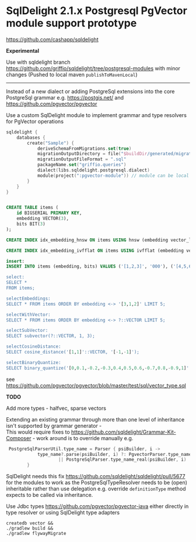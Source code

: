 # SqlDelight 2.1.x Postgresql PgVector module support prototype 

https://github.com/cashapp/sqldelight

**Experimental**

Use with sqldelight branch https://github.com/griffio/sqldelight/tree/postgresql-modules with minor changes (Pushed to local maven `publishToMavenLocal`)

---

Instead of a new dialect or adding PostgreSql extensions into the core PostgreSql grammar e.g. https://postgis.net/ and https://github.com/pgvector/pgvector

Use a custom SqlDelight module to implement grammar and type resolvers for PgVector operations

```kotlin
sqldelight {
    databases {
        create("Sample") {
            deriveSchemaFromMigrations.set(true)
            migrationOutputDirectory = file("$buildDir/generated/migrations")
            migrationOutputFileFormat = ".sql"
            packageName.set("griffio.queries")
            dialect(libs.sqldelight.postgresql.dialect)
            module(project(":pgvector-module")) // module can be local project or external dependency
        }
    }
}
```

```sql

CREATE TABLE items (
    id BIGSERIAL PRIMARY KEY,
    embedding VECTOR(3),
    bits BIT(3)
);

CREATE INDEX idx_embedding_hnsw ON items USING hnsw (embedding vector_l2_ops);

CREATE INDEX idx_embedding_ivfflat ON items USING ivfflat (embedding vector_l2_ops) WITH (lists = 100);

insert:
INSERT INTO items (embedding, bits) VALUES ('[1,2,3]', '000'), ('[4,5,6], '111');

select:
SELECT *
FROM items;

selectEmbeddings:
SELECT * FROM items ORDER BY embedding <-> '[3,1,2]' LIMIT 5;

selectWithVector:
SELECT * FROM items ORDER BY embedding <-> ?::VECTOR LIMIT 5;

selectSubVector:
SELECT subvector(?::VECTOR, 1, 3);

selectCosineDistance:
SELECT cosine_distance('[1,1]'::VECTOR, '[-1,-1]');

selectBinaryQuantize:
SELECT binary_quantize('[0,0.1,-0.2,-0.3,0.4,0.5,0.6,-0.7,0.8,-0.9,1]'::VECTOR);
```

see https://github.com/pgvector/pgvector/blob/master/test/sql/vector_type.sql

**TODO**

Add more types - halfvec, sparse vectors 

Extending an existing grammar through more than one level of inheritance isn't supported by grammar generator -  
This would require fixes to https://github.com/sqldelight/Grammar-Kit-Composer - work around is to override manually e.g.

```kotlin
 PostgreSqlParserUtil.type_name = Parser { psiBuilder, i ->
            type_name?.parse(psiBuilder, i) ?: PgvectorParser.type_name_real(psiBuilder, i)
                    || PostgreSqlParser.type_name_real(psiBuilder, i)
        }
```

SqlDelight needs this fix https://github.com/sqldelight/sqldelight/pull/5677 for the modules to work as the
PostgreSqlTypeResolver needs to be (open) inheritable rather than use delegation e.g. override `definitionType` method
expects to be called via inheritance.

Use Jdbc types https://github.com/pgvector/pgvector-java either directly in type resolver or using SqlDelight type adapters

```shell
createdb vector && 
./gradlew build &&
./gradlew flywayMigrate
```
